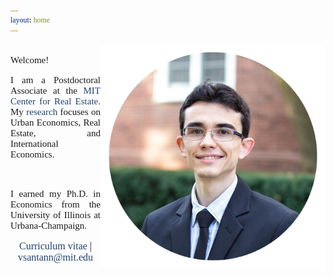 ```yaml
---
layout: home
---
```


 <style>
   p.ex1 {
     max-width: 520px;
    }
 
 html * {
        font-family: Cambria,Georgia,serif; 
      }
 
 a:link, a:visited {
  background-color: white;
  color: rgb(31, 64, 113);
  text-align: center;
  text-decoration: none;
}
 </style>

   <img src="./files/profile_c.png" alt="profile" style="width: 360px;" align="right" />

<p style="font-size:15px"  align="justify" class="ex1"><br>Welcome!<br/></p>

<p style="font-size:15px"  align="justify" class="ex1">
I am a Postdoctoral Associate at the <a target="_blank" rel="noopener noreferrer" href="https://mitcre.mit.edu/">MIT Center for Real Estate</a>. My <a class="page-link" href="/research/">research</a> focuses on Urban Economics, Real Estate, and International Economics.</p> <br/>
 
<p style="font-size:15px"  align="justify" class="ex1">I earned my Ph.D. in Economics from the University of Illinois at Urbana-Champaign.<br/></p>

<p align="center" class="ex1"><font size="3"> <a class="page-link" target="_blank" rel="noopener noreferrer" href="/files/vpsantanna_CV.pdf"><i class="fa fa-file-pdf-o"></i> Curriculum vitae</a> | <a href="mailto:vsantann@mit.edu"> <i class="fa fa-envelope"></i> vsantann@mit.edu</a> </font></p>
